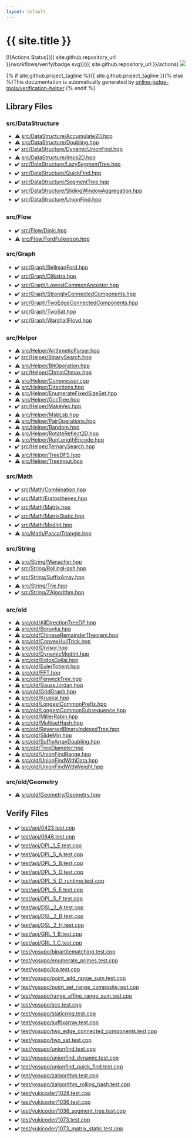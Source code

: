 ```yaml
---
layout: default
---
```


<!-- mathjax config similar to math.stackexchange -->
<script type="text/javascript" async
  src="https://cdnjs.cloudflare.com/ajax/libs/mathjax/2.7.5/MathJax.js?config=TeX-MML-AM_CHTML">
</script>
<script type="text/x-mathjax-config">
  MathJax.Hub.Config({
    TeX: { equationNumbers: { autoNumber: "AMS" }},
    tex2jax: {
      inlineMath: [ ['$','$'] ],
      processEscapes: true
    },
    "HTML-CSS": { matchFontHeight: false },
    displayAlign: "left",
    displayIndent: "2em"
  });
</script>

<script type="text/javascript" src="https://cdnjs.cloudflare.com/ajax/libs/jquery/3.4.1/jquery.min.js"></script>
<script src="https://cdn.jsdelivr.net/npm/jquery-balloon-js@1.1.2/jquery.balloon.min.js" integrity="sha256-ZEYs9VrgAeNuPvs15E39OsyOJaIkXEEt10fzxJ20+2I=" crossorigin="anonymous"></script>
<script type="text/javascript" src="assets/js/copy-button.js"></script>
<link rel="stylesheet" href="assets/css/copy-button.css" />


# {{ site.title }}

[![Actions Status]({{ site.github.repository_url }}/workflows/verify/badge.svg)]({{ site.github.repository_url }}/actions)
<a href="{{ site.github.repository_url }}"><img src="https://img.shields.io/github/last-commit/{{ site.github.owner_name }}/{{ site.github.repository_name }}" /></a>

{% if site.github.project_tagline %}{{ site.github.project_tagline }}{% else %}This documentation is automatically generated by <a href="https://github.com/online-judge-tools/verification-helper">online-judge-tools/verification-helper</a>.{% endif %}

## Library Files

<div id="e73c6b5872115ad0f2896f8e8476ef39"></div>

### src/DataStructure

* :warning: <a href="library/src/DataStructure/Accumulate2D.hpp.html">src/DataStructure/Accumulate2D.hpp</a>
* :warning: <a href="library/src/DataStructure/Doubling.hpp.html">src/DataStructure/Doubling.hpp</a>
* :heavy_check_mark: <a href="library/src/DataStructure/DynamicUnionFind.hpp.html">src/DataStructure/DynamicUnionFind.hpp</a>
* :warning: <a href="library/src/DataStructure/Imos2D.hpp.html">src/DataStructure/Imos2D.hpp</a>
* :heavy_check_mark: <a href="library/src/DataStructure/LazySegmentTree.hpp.html">src/DataStructure/LazySegmentTree.hpp</a>
* :heavy_check_mark: <a href="library/src/DataStructure/QuickFind.hpp.html">src/DataStructure/QuickFind.hpp</a>
* :heavy_check_mark: <a href="library/src/DataStructure/SegmentTree.hpp.html">src/DataStructure/SegmentTree.hpp</a>
* :heavy_check_mark: <a href="library/src/DataStructure/SlidingWindowAggregation.hpp.html">src/DataStructure/SlidingWindowAggregation.hpp</a>
* :heavy_check_mark: <a href="library/src/DataStructure/UnionFind.hpp.html">src/DataStructure/UnionFind.hpp</a>


<div id="29f578163eb30c67e395a84ad90553a2"></div>

### src/Flow

* :heavy_check_mark: <a href="library/src/Flow/Dinic.hpp.html">src/Flow/Dinic.hpp</a>
* :warning: <a href="library/src/Flow/FordFulkerson.hpp.html">src/Flow/FordFulkerson.hpp</a>


<div id="6e5c608398952d411d1862b1f8dc05f5"></div>

### src/Graph

* :heavy_check_mark: <a href="library/src/Graph/BellmanFord.hpp.html">src/Graph/BellmanFord.hpp</a>
* :heavy_check_mark: <a href="library/src/Graph/Dijkstra.hpp.html">src/Graph/Dijkstra.hpp</a>
* :heavy_check_mark: <a href="library/src/Graph/LowestCommonAncestor.hpp.html">src/Graph/LowestCommonAncestor.hpp</a>
* :heavy_check_mark: <a href="library/src/Graph/StronglyConnectedComponents.hpp.html">src/Graph/StronglyConnectedComponents.hpp</a>
* :heavy_check_mark: <a href="library/src/Graph/TwoEdgeConnectedComponents.hpp.html">src/Graph/TwoEdgeConnectedComponents.hpp</a>
* :heavy_check_mark: <a href="library/src/Graph/TwoSat.hpp.html">src/Graph/TwoSat.hpp</a>
* :heavy_check_mark: <a href="library/src/Graph/WarshallFloyd.hpp.html">src/Graph/WarshallFloyd.hpp</a>


<div id="1b49b634354b8edb1dc8ef8a73014950"></div>

### src/Helper

* :warning: <a href="library/src/Helper/ArithmeticParser.hpp.html">src/Helper/ArithmeticParser.hpp</a>
* :heavy_check_mark: <a href="library/src/Helper/BinarySearch.hpp.html">src/Helper/BinarySearch.hpp</a>
* :warning: <a href="library/src/Helper/BitOperation.hpp.html">src/Helper/BitOperation.hpp</a>
* :heavy_check_mark: <a href="library/src/Helper/ChminChmax.hpp.html">src/Helper/ChminChmax.hpp</a>
* :warning: <a href="library/src/Helper/Compressor.cpp.html">src/Helper/Compressor.cpp</a>
* :warning: <a href="library/src/Helper/Directions.hpp.html">src/Helper/Directions.hpp</a>
* :warning: <a href="library/src/Helper/EnumerateFixedSizeSet.hpp.html">src/Helper/EnumerateFixedSizeSet.hpp</a>
* :warning: <a href="library/src/Helper/GccTree.hpp.html">src/Helper/GccTree.hpp</a>
* :heavy_check_mark: <a href="library/src/Helper/MakeVec.hpp.html">src/Helper/MakeVec.hpp</a>
* :warning: <a href="library/src/Helper/MsbLsb.hpp.html">src/Helper/MsbLsb.hpp</a>
* :warning: <a href="library/src/Helper/PairOperations.hpp.html">src/Helper/PairOperations.hpp</a>
* :warning: <a href="library/src/Helper/Random.hpp.html">src/Helper/Random.hpp</a>
* :warning: <a href="library/src/Helper/RotateReflect2D.hpp.html">src/Helper/RotateReflect2D.hpp</a>
* :warning: <a href="library/src/Helper/RunLengthEncode.hpp.html">src/Helper/RunLengthEncode.hpp</a>
* :heavy_check_mark: <a href="library/src/Helper/TernarySearch.hpp.html">src/Helper/TernarySearch.hpp</a>
* :warning: <a href="library/src/Helper/TreeDFS.hpp.html">src/Helper/TreeDFS.hpp</a>
* :warning: <a href="library/src/Helper/TreeInput.hpp.html">src/Helper/TreeInput.hpp</a>


<div id="64f6d80a21cfb0c7e1026d02dde4f7fa"></div>

### src/Math

* :heavy_check_mark: <a href="library/src/Math/Combination.hpp.html">src/Math/Combination.hpp</a>
* :heavy_check_mark: <a href="library/src/Math/Eratosthenes.hpp.html">src/Math/Eratosthenes.hpp</a>
* :heavy_check_mark: <a href="library/src/Math/Matrix.hpp.html">src/Math/Matrix.hpp</a>
* :heavy_check_mark: <a href="library/src/Math/MatrixStatic.hpp.html">src/Math/MatrixStatic.hpp</a>
* :heavy_check_mark: <a href="library/src/Math/ModInt.hpp.html">src/Math/ModInt.hpp</a>
* :warning: <a href="library/src/Math/PascalTriangle.hpp.html">src/Math/PascalTriangle.hpp</a>


<div id="ac276d2326c527c8c7dbcbb63d85c6c7"></div>

### src/String

* :warning: <a href="library/src/String/Manacher.hpp.html">src/String/Manacher.hpp</a>
* :heavy_check_mark: <a href="library/src/String/RollingHash.hpp.html">src/String/RollingHash.hpp</a>
* :heavy_check_mark: <a href="library/src/String/SuffixArray.hpp.html">src/String/SuffixArray.hpp</a>
* :warning: <a href="library/src/String/Trie.hpp.html">src/String/Trie.hpp</a>
* :heavy_check_mark: <a href="library/src/String/ZAlgorithm.hpp.html">src/String/ZAlgorithm.hpp</a>


<div id="ed8431f95262b19a48e972d3753d06d7"></div>

### src/old

* :warning: <a href="library/src/old/AllDirectionTreeDP.hpp.html">src/old/AllDirectionTreeDP.hpp</a>
* :warning: <a href="library/src/old/Boruvka.hpp.html">src/old/Boruvka.hpp</a>
* :warning: <a href="library/src/old/ChineseRemainderTheorem.hpp.html">src/old/ChineseRemainderTheorem.hpp</a>
* :warning: <a href="library/src/old/ConvexHullTrick.hpp.html">src/old/ConvexHullTrick.hpp</a>
* :warning: <a href="library/src/old/Divisor.hpp.html">src/old/Divisor.hpp</a>
* :warning: <a href="library/src/old/DynamicModInt.hpp.html">src/old/DynamicModInt.hpp</a>
* :warning: <a href="library/src/old/ErdosGallai.hpp.html">src/old/ErdosGallai.hpp</a>
* :warning: <a href="library/src/old/EulerTotient.hpp.html">src/old/EulerTotient.hpp</a>
* :warning: <a href="library/src/old/FFT.hpp.html">src/old/FFT.hpp</a>
* :warning: <a href="library/src/old/FenwickTree.hpp.html">src/old/FenwickTree.hpp</a>
* :warning: <a href="library/src/old/GaussJordan.hpp.html">src/old/GaussJordan.hpp</a>
* :warning: <a href="library/src/old/GridGraph.hpp.html">src/old/GridGraph.hpp</a>
* :warning: <a href="library/src/old/Kruskal.hpp.html">src/old/Kruskal.hpp</a>
* :warning: <a href="library/src/old/LongestCommonPrefix.hpp.html">src/old/LongestCommonPrefix.hpp</a>
* :warning: <a href="library/src/old/LongestCommonSubsequence.hpp.html">src/old/LongestCommonSubsequence.hpp</a>
* :warning: <a href="library/src/old/MillerRabin.hpp.html">src/old/MillerRabin.hpp</a>
* :warning: <a href="library/src/old/MultisetHash.hpp.html">src/old/MultisetHash.hpp</a>
* :warning: <a href="library/src/old/ReversedBinaryIndexedTree.hpp.html">src/old/ReversedBinaryIndexedTree.hpp</a>
* :warning: <a href="library/src/old/SlideMin.hpp.html">src/old/SlideMin.hpp</a>
* :warning: <a href="library/src/old/SuffixArrayDoubling.hpp.html">src/old/SuffixArrayDoubling.hpp</a>
* :warning: <a href="library/src/old/TreeDiameter.hpp.html">src/old/TreeDiameter.hpp</a>
* :warning: <a href="library/src/old/UnionFindRange.hpp.html">src/old/UnionFindRange.hpp</a>
* :warning: <a href="library/src/old/UnionFindWithData.hpp.html">src/old/UnionFindWithData.hpp</a>
* :warning: <a href="library/src/old/UnionFindWithWeight.hpp.html">src/old/UnionFindWithWeight.hpp</a>


<div id="6b921022f1e92f334bef5fc5029c9add"></div>

### src/old/Geometry

* :warning: <a href="library/src/old/Geometry/Geometry.hpp.html">src/old/Geometry/Geometry.hpp</a>


## Verify Files

* :heavy_check_mark: <a href="verify/test/aoj/0423.test.cpp.html">test/aoj/0423.test.cpp</a>
* :heavy_check_mark: <a href="verify/test/aoj/0646.test.cpp.html">test/aoj/0646.test.cpp</a>
* :heavy_check_mark: <a href="verify/test/aoj/DPL_1_E.test.cpp.html">test/aoj/DPL_1_E.test.cpp</a>
* :heavy_check_mark: <a href="verify/test/aoj/DPL_5_A.test.cpp.html">test/aoj/DPL_5_A.test.cpp</a>
* :heavy_check_mark: <a href="verify/test/aoj/DPL_5_B.test.cpp.html">test/aoj/DPL_5_B.test.cpp</a>
* :heavy_check_mark: <a href="verify/test/aoj/DPL_5_D.test.cpp.html">test/aoj/DPL_5_D.test.cpp</a>
* :heavy_check_mark: <a href="verify/test/aoj/DPL_5_D_runtime.test.cpp.html">test/aoj/DPL_5_D_runtime.test.cpp</a>
* :heavy_check_mark: <a href="verify/test/aoj/DPL_5_E.test.cpp.html">test/aoj/DPL_5_E.test.cpp</a>
* :heavy_check_mark: <a href="verify/test/aoj/DPL_5_F.test.cpp.html">test/aoj/DPL_5_F.test.cpp</a>
* :heavy_check_mark: <a href="verify/test/aoj/DSL_2_A.test.cpp.html">test/aoj/DSL_2_A.test.cpp</a>
* :heavy_check_mark: <a href="verify/test/aoj/DSL_2_B.test.cpp.html">test/aoj/DSL_2_B.test.cpp</a>
* :heavy_check_mark: <a href="verify/test/aoj/DSL_2_H.test.cpp.html">test/aoj/DSL_2_H.test.cpp</a>
* :heavy_check_mark: <a href="verify/test/aoj/GRL_1_B.test.cpp.html">test/aoj/GRL_1_B.test.cpp</a>
* :heavy_check_mark: <a href="verify/test/aoj/GRL_1_C.test.cpp.html">test/aoj/GRL_1_C.test.cpp</a>
* :heavy_check_mark: <a href="verify/test/yosupo/bipartitematching.test.cpp.html">test/yosupo/bipartitematching.test.cpp</a>
* :heavy_check_mark: <a href="verify/test/yosupo/enumerate_primes.test.cpp.html">test/yosupo/enumerate_primes.test.cpp</a>
* :heavy_check_mark: <a href="verify/test/yosupo/lca.test.cpp.html">test/yosupo/lca.test.cpp</a>
* :heavy_check_mark: <a href="verify/test/yosupo/point_add_range_sum.test.cpp.html">test/yosupo/point_add_range_sum.test.cpp</a>
* :heavy_check_mark: <a href="verify/test/yosupo/point_set_range_composite.test.cpp.html">test/yosupo/point_set_range_composite.test.cpp</a>
* :heavy_check_mark: <a href="verify/test/yosupo/range_affine_range_sum.test.cpp.html">test/yosupo/range_affine_range_sum.test.cpp</a>
* :heavy_check_mark: <a href="verify/test/yosupo/scc.test.cpp.html">test/yosupo/scc.test.cpp</a>
* :heavy_check_mark: <a href="verify/test/yosupo/staticrmq.test.cpp.html">test/yosupo/staticrmq.test.cpp</a>
* :heavy_check_mark: <a href="verify/test/yosupo/suffixarray.test.cpp.html">test/yosupo/suffixarray.test.cpp</a>
* :heavy_check_mark: <a href="verify/test/yosupo/two_edge_connected_components.test.cpp.html">test/yosupo/two_edge_connected_components.test.cpp</a>
* :heavy_check_mark: <a href="verify/test/yosupo/two_sat.test.cpp.html">test/yosupo/two_sat.test.cpp</a>
* :heavy_check_mark: <a href="verify/test/yosupo/unionfind.test.cpp.html">test/yosupo/unionfind.test.cpp</a>
* :heavy_check_mark: <a href="verify/test/yosupo/unionfind_dynamic.test.cpp.html">test/yosupo/unionfind_dynamic.test.cpp</a>
* :heavy_check_mark: <a href="verify/test/yosupo/unionfind_quick_find.test.cpp.html">test/yosupo/unionfind_quick_find.test.cpp</a>
* :heavy_check_mark: <a href="verify/test/yosupo/zalgorithm.test.cpp.html">test/yosupo/zalgorithm.test.cpp</a>
* :heavy_check_mark: <a href="verify/test/yosupo/zalgorithm_rolling_hash.test.cpp.html">test/yosupo/zalgorithm_rolling_hash.test.cpp</a>
* :heavy_check_mark: <a href="verify/test/yukicoder/1028.test.cpp.html">test/yukicoder/1028.test.cpp</a>
* :heavy_check_mark: <a href="verify/test/yukicoder/1036.test.cpp.html">test/yukicoder/1036.test.cpp</a>
* :heavy_check_mark: <a href="verify/test/yukicoder/1036_segment_tree.test.cpp.html">test/yukicoder/1036_segment_tree.test.cpp</a>
* :heavy_check_mark: <a href="verify/test/yukicoder/1073.test.cpp.html">test/yukicoder/1073.test.cpp</a>
* :heavy_check_mark: <a href="verify/test/yukicoder/1073_matrix_static.test.cpp.html">test/yukicoder/1073_matrix_static.test.cpp</a>


